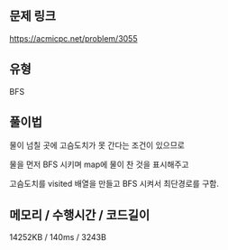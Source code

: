 ## 문제 링크

https://acmicpc.net/problem/3055

## 유형

BFS

## 풀이법

물이 넘칠 곳에 고슴도치가 못 간다는 조건이 있으므로

물을 먼저 BFS 시키며 map에 물이 찬 것을 표시해주고

고슴도치를 visited 배열을 만들고 BFS 시켜서 최단경로를 구함.

## 메모리 / 수행시간 / 코드길이

14252KB / 140ms / 3243B
